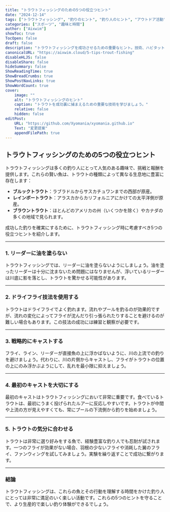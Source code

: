 ```yaml
---
title: "トラウトフィッシングのための5つの役立つヒント"
date: "2024-12-14"
tags: ["トラウトフィッシング", "釣りのヒント", "釣り人のヒント", "アウトドア活動"]
categories: ["スポーツ", "趣味と時間"]
author: ["Aixwim"]
showToc: true
TocOpen: false
draft: false
description: "トラウトフィッシングを成功させるための重要なヒント。技術、ハビタット、戦略に焦点を当てています。"
canonicalURL: "https://aixwim.cloud/5-tips-trout-fishing"
disableHLJS: false
disableShare: false
hideSummary: false
ShowReadingTime: true
ShowBreadCrumbs: true
ShowPostNavLinks: true
ShowWordCount: true
cover:
    image: ""
    alt: "トラウトフィッシングのヒント"
    caption: "トラウトを成功裏に捕まえるための重要な技術を学びましょう。"
    relative: false
    hidden: false
editPost:
    URL: "https://github.com/Xyomania/xyomania.github.io"
    Text: "変更提案"
    appendFilePath: true
---
```


## トラウトフィッシングのための5つの役立つヒント  

トラウトフィッシングは多くの釣り人にとって人気のある趣味で、挑戦と報酬を提供します。これらの賢い魚は、トラウトの種類によって異なる生息地に豊富に存在します：  

- **ブルックトラウト**：ラブラドルからサスカチュワンまでの西部が原産。  
- **レインボートラウト**：アラスカからカリフォルニアにかけての太平洋側が原産。  
- **ブラウントラウト**：ほとんどのアメリカの州（いくつかを除く）やカナダの多くの地域で見られます。  

成功した釣りを確実にするために、トラウトフィッシング時に考慮すべき5つの役立つヒントを紹介します。  

---

### **1. リーダーに油を塗らない**  
トラウトフィッシングでは、リーダーに油を塗らないようにしましょう。油を塗ったリーダーは十分に沈まないため問題にはなりませんが、浮いているリーダーは川底に影を落とし、トラウトを驚かせる可能性があります。  

---

### **2. ドライフライ技法を使用する**  
トラウトはドライフライでよく釣れます。流れやプールを釣るのが効果的ですが、流れの変化によってフライが沈んだり引っ張られたりすることを避けるのが難しい場合もあります。この技法の成功には練習と観察が必要です。  

---

### **3. 戦略的にキャストする**  
フライ、ライン、リーダーが直接魚の上に浮かばないように、川の上流での釣りを避けましょう。代わりに、川の片側からキャストし、フライがトラウトの位置の上にのみ浮かぶようにして、乱れを最小限に抑えましょう。  

---

### **4. 最初のキャストを大切にする**  
最初のキャストはトラウトフィッシングにおいて非常に重要です。食べているトラウトは、最初にうまく投げられたルアーに反応しやすいです。トラウトが中間や上流の方が見えやすくても、常にプールの下流側から釣りを始めましょう。  

---

### **5. トラウトの気分に合わせる**  
トラウトは非常に選り好みをする魚で、経験豊富な釣り人でも忍耐が試されます。一つのフライが効果がない場合、羽根の少ないフライや消耗した翼のフライ、ファンウィングを試してみましょう。実験を繰り返すことで成功に繋がります。  

---

### **結論**  

トラウトフィッシングは、これらの魚とその行動を理解する時間をかけた釣り人にとっては非常に満足のいく楽しい活動です。これらの5つのヒントを守ることで、より生産的で楽しい釣り体験ができるでしょう。  
